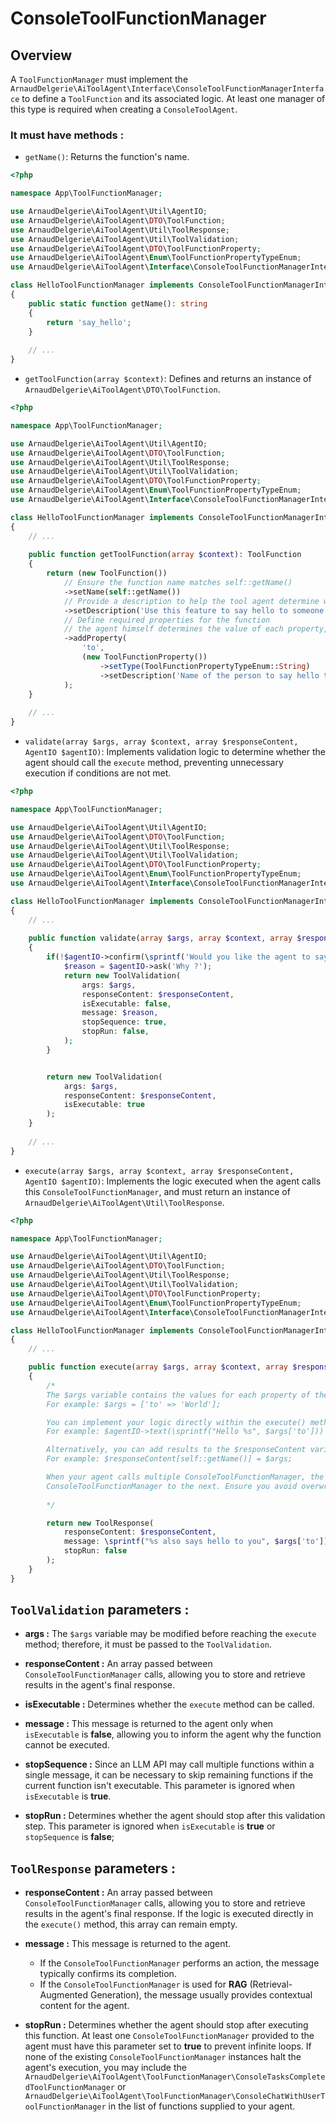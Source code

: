 # ConsoleToolFunctionManager

## Overview
A `ToolFunctionManager` must implement the `ArnaudDelgerie\AiToolAgent\Interface\ConsoleToolFunctionManagerInterface` to define a `ToolFunction` and its associated logic. At least one manager of this type is required when creating a `ConsoleToolAgent`.

### It must have methods : 
- `getName()`: Returns the function's name.
```php
<?php

namespace App\ToolFunctionManager;

use ArnaudDelgerie\AiToolAgent\Util\AgentIO;
use ArnaudDelgerie\AiToolAgent\DTO\ToolFunction;
use ArnaudDelgerie\AiToolAgent\Util\ToolResponse;
use ArnaudDelgerie\AiToolAgent\Util\ToolValidation;
use ArnaudDelgerie\AiToolAgent\DTO\ToolFunctionProperty;
use ArnaudDelgerie\AiToolAgent\Enum\ToolFunctionPropertyTypeEnum;
use ArnaudDelgerie\AiToolAgent\Interface\ConsoleToolFunctionManagerInterface;

class HelloToolFunctionManager implements ConsoleToolFunctionManagerInterface
{   
    public static function getName(): string
    {
        return 'say_hello';
    }
    
    // ...
}
```

- `getToolFunction(array $context)`: Defines and returns an instance of `ArnaudDelgerie\AiToolAgent\DTO\ToolFunction`.
```php
<?php

namespace App\ToolFunctionManager;

use ArnaudDelgerie\AiToolAgent\Util\AgentIO;
use ArnaudDelgerie\AiToolAgent\DTO\ToolFunction;
use ArnaudDelgerie\AiToolAgent\Util\ToolResponse;
use ArnaudDelgerie\AiToolAgent\Util\ToolValidation;
use ArnaudDelgerie\AiToolAgent\DTO\ToolFunctionProperty;
use ArnaudDelgerie\AiToolAgent\Enum\ToolFunctionPropertyTypeEnum;
use ArnaudDelgerie\AiToolAgent\Interface\ConsoleToolFunctionManagerInterface;

class HelloToolFunctionManager implements ConsoleToolFunctionManagerInterface
{   
	// ...
    
    public function getToolFunction(array $context): ToolFunction
    {
        return (new ToolFunction())
            // Ensure the function name matches self::getName()
            ->setName(self::getName())
            // Provide a description to help the tool agent determine when to use it
            ->setDescription('Use this feature to say hello to someone')
            // Define required properties for the function
            // the agent himself determines the value of each property, based on the user's prompt
            ->addProperty(
                'to',
                (new ToolFunctionProperty())
                    ->setType(ToolFunctionPropertyTypeEnum::String)
                    ->setDescription('Name of the person to say hello to')
            );
    }
    
    // ...
}
```

- `validate(array $args, array $context, array $responseContent, AgentIO $agentIO)`: Implements validation logic to determine whether the agent should call the `execute` method, preventing unnecessary execution if conditions are not met.
```php
<?php

namespace App\ToolFunctionManager;

use ArnaudDelgerie\AiToolAgent\Util\AgentIO;
use ArnaudDelgerie\AiToolAgent\DTO\ToolFunction;
use ArnaudDelgerie\AiToolAgent\Util\ToolResponse;
use ArnaudDelgerie\AiToolAgent\Util\ToolValidation;
use ArnaudDelgerie\AiToolAgent\DTO\ToolFunctionProperty;
use ArnaudDelgerie\AiToolAgent\Enum\ToolFunctionPropertyTypeEnum;
use ArnaudDelgerie\AiToolAgent\Interface\ConsoleToolFunctionManagerInterface;

class HelloToolFunctionManager implements ConsoleToolFunctionManagerInterface
{   
	// ...
    
    public function validate(array $args, array $context, array $responseContent, AgentIO $agentIO): ToolValidation
    {
        if(!$agentIO->confirm(\sprintf('Would you like the agent to say hello to %s ?', $args['to'])) {
            $reason = $agentIO->ask('Why ?');
            return new ToolValidation(
                args: $args,
                responseContent: $responseContent,
                isExecutable: false,
                message: $reason,
                stopSequence: true,
                stopRun: false,
            );
        }


        return new ToolValidation(
        	args: $args,
            responseContent: $responseContent,
            isExecutable: true
        );
    }
    
    // ...
}
```

- `execute(array $args, array $context, array $responseContent, AgentIO $agentIO)`: Implements the logic executed when the agent calls this `ConsoleToolFunctionManager`, and must return an instance of `ArnaudDelgerie\AiToolAgent\Util\ToolResponse`.
```php
<?php

namespace App\ToolFunctionManager;

use ArnaudDelgerie\AiToolAgent\Util\AgentIO;
use ArnaudDelgerie\AiToolAgent\DTO\ToolFunction;
use ArnaudDelgerie\AiToolAgent\Util\ToolResponse;
use ArnaudDelgerie\AiToolAgent\Util\ToolValidation;
use ArnaudDelgerie\AiToolAgent\DTO\ToolFunctionProperty;
use ArnaudDelgerie\AiToolAgent\Enum\ToolFunctionPropertyTypeEnum;
use ArnaudDelgerie\AiToolAgent\Interface\ConsoleToolFunctionManagerInterface;

class HelloToolFunctionManager implements ConsoleToolFunctionManagerInterface
{   
    // ...

    public function execute(array $args, array $context, array $responseContent, AgentIO $agentIO): ToolResponse
    {   
        /*
        The $args variable contains the values for each property of the ToolFunction.
        For example: $args = ['to' => 'World'];

		You can implement your logic directly within the execute() method.
		For example: $agentIO->text(\sprintf("Hello %s", $args['to']))

		Alternatively, you can add results to the $responseContent variable, which the agent includes in its final response.
		For example: $responseContent[self::getName()] = $args;

		When your agent calls multiple ConsoleToolFunctionManager, the $responseContent variable is passed from one 
		ConsoleToolFunctionManager to the next. Ensure you avoid overwriting results from previous function calls.
  
  		*/

        return new ToolResponse(
            responseContent: $responseContent,
            message: \sprintf("%s also says hello to you", $args['to']),
            stopRun: false
        );
    }
}
```

## `ToolValidation` parameters :
- **args :**
  The `$args` variable may be modified before reaching the `execute` method; therefore, it must be passed to the `ToolValidation`.

- **responseContent :**
  An array passed between `ConsoleToolFunctionManager` calls, allowing you to store and retrieve results in the agent's final response. 

- **isExecutable :**
  Determines whether the `execute` method can be called.

- **message :** 
  This message is returned to the agent only when `isExecutable` is **false**, allowing you to inform the agent why the function cannot be executed.

- **stopSequence :**
  Since an LLM API may call multiple functions within a single message, it can be necessary to skip remaining functions if the current function isn't executable. This parameter is ignored when `isExecutable` is **true**.

- **stopRun :**
  Determines whether the agent should stop after this validation step.  This parameter is ignored when `isExecutable` is **true** or `stopSequence` is **false**;

## `ToolResponse` parameters :
- **responseContent :**
  An array passed between `ConsoleToolFunctionManager` calls, allowing you to store and retrieve results in the agent's final response. If the logic is executed directly in the `execute()` method, this array can remain empty.

- **message :** 
  This message is returned to the agent.
  - If the `ConsoleToolFunctionManager` performs an action, the message typically confirms its completion.
  - If the `ConsoleToolFunctionManager` is used for **RAG** (Retrieval-Augmented Generation), the message usually provides contextual content for the agent.

- **stopRun :**
  Determines whether the agent should stop after executing this function. At least one `ConsoleToolFunctionManager` provided to the agent must have this parameter set to **true** to prevent infinite loops. If none of the existing `ConsoleToolFunctionManager` instances halt the agent's execution, you may include the `ArnaudDelgerie\AiToolAgent\ToolFunctionManager\ConsoleTasksCompletedToolFunctionManager` or `ArnaudDelgerie\AiToolAgent\ToolFunctionManager\ConsoleChatWithUserToolFunctionManager` in the list of functions supplied to your agent.